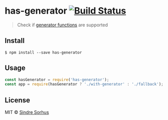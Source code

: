 # has-generator [![Build Status](https://travis-ci.org/sindresorhus/has-generator.svg?branch=master)](https://travis-ci.org/sindresorhus/has-generator)

> Check if [generator functions](https://developer.mozilla.org/en-US/docs/Web/JavaScript/Reference/Statements/function*) are supported


## Install

```
$ npm install --save has-generator
```


## Usage

```js
const hasGenerator = require('has-generator');
const app = require(hasGenerator ? './with-generator' : './fallback');
```


## License

MIT © [Sindre Sorhus](http://sindresorhus.com)
